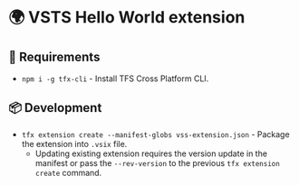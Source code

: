 # 🌍 VSTS Hello World extension

## 🚩 Requirements

* `npm i -g tfx-cli` - Install TFS Cross Platform CLI.

## 📦 Development

* `tfx extension create --manifest-globs vss-extension.json` - Package the extension into `.vsix` file.
  * Updating existing extension requires the version update in the manifest or pass the `--rev-version` to the previous `tfx extension create` command.
